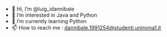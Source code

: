 - 👋 Hi, I’m @luig_idannibale
- 👀 I’m interested in Java and Python
- 🌱 I’m currently learning Python
- 📫 How to reach me : dannibale.1991254@studenti.uniroma1.it

